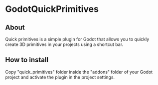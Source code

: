 # GodotQuickPrimitives

## About
Quick primitives is a simple plugin for Godot that allows you to quickly create 3D primitives in your projects using a shortcut bar.

## How to install
Copy "quick_primitives" folder inside the "addons" folder of your Godot project and activate the plugin in the project settings.

